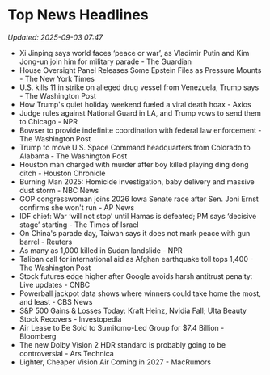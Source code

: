 # Top News Headlines

_Updated: 2025-09-03 07:47_

- Xi Jinping says world faces ‘peace or war’, as Vladimir Putin and Kim Jong-un join him for military parade - The Guardian
- House Oversight Panel Releases Some Epstein Files as Pressure Mounts - The New York Times
- U.S. kills 11 in strike on alleged drug vessel from Venezuela, Trump says - The Washington Post
- How Trump's quiet holiday weekend fueled a viral death hoax - Axios
- Judge rules against National Guard in LA, and Trump vows to send them to Chicago - NPR
- Bowser to provide indefinite coordination with federal law enforcement - The Washington Post
- Trump to move U.S. Space Command headquarters from Colorado to Alabama - The Washington Post
- Houston man charged with murder after boy killed playing ding dong ditch - Houston Chronicle
- Burning Man 2025: Homicide investigation, baby delivery and massive dust storm - NBC News
- GOP congresswoman joins 2026 Iowa Senate race after Sen. Joni Ernst confirms she won't run - AP News
- IDF chief: War ‘will not stop’ until Hamas is defeated; PM says ‘decisive stage’ starting - The Times of Israel
- On China's parade day, Taiwan says it does not mark peace with gun barrel - Reuters
- As many as 1,000 killed in Sudan landslide - NPR
- Taliban call for international aid as Afghan earthquake toll tops 1,400 - The Washington Post
- Stock futures edge higher after Google avoids harsh antitrust penalty: Live updates - CNBC
- Powerball jackpot data shows where winners could take home the most, and least - CBS News
- S&P 500 Gains & Losses Today: Kraft Heinz, Nvidia Fall; Ulta Beauty Stock Recovers - Investopedia
- Air Lease to Be Sold to Sumitomo-Led Group for $7.4 Billion - Bloomberg
- The new Dolby Vision 2 HDR standard is probably going to be controversial - Ars Technica
- Lighter, Cheaper Vision Air Coming in 2027 - MacRumors